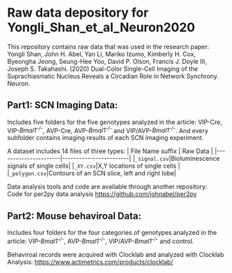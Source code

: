 # Raw data depository for Yongli_Shan_et_al_Neuron2020

This repository contains raw data that was used in the research paper: <br>
Yongli Shan, John H. Abel, Yan Li, Mariko Izumo, Kimberly H. Cox, Byeongha Jeong, Seung-Hee Yoo, David P. Olson, Francis J. Doyle III, Joseph S. Takahashi. (2020) Dual-Color Single-Cell Imaging of the Suprachiasmatic Nucleus Reveals a Circadian Role in Network Synchrony. Neuron.

## Part1: SCN Imaging Data:
Includes five folders for the five genotypes analyzed in the article: VIP-Cre, VIP-<em>Bmal1<sup>-/-</sup></em>, AVP-Cre, AVP-<em>Bmal1<sup>-/-</sup></em> and VIP/AVP-<em>Bmal1<sup>-/-</sup></em>. And every subfolder contains imaging results of each SCN imaging experiment.

A dataset includes 14 files of three types:
| File Name suffix | Raw Data |
|----------------------|------------------------|
|`_signal.csv`|Bioluminescence signals of single cells|
|`_XY.csv`|X,Y locations of single cells |
|`_polygon.csv`|Contours of an SCN slice, left and right lobe|



Data analysis tools and code are available through another repository: <br>
Code for per2py data analysis https://github.com/johnabel/per2py


## Part2: Mouse behaviroal Data:
Includes four folders for the four categories of genotypes analyzed in the article: VIP-<em>Bmal1<sup>-/-</sup></em>, AVP-<em>Bmal1<sup>-/-</sup></em>, VIP/AVP-<em>Bmal1<sup>-/-</sup></em> and control. 

Behaviroal records were acquired with Clocklab and analyzed with Clocklab Analysis: https://www.actimetrics.com/products/clocklab/

